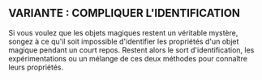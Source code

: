 ## VARIANTE : COMPLIQUER L'IDENTIFICATION


Si vous voulez que les objets magiques restent un véritable
mystère, songez à ce qu'il soit impossible d'identifier les
propriétés d'un objet magique pendant un court repos. Restent
alors le sort d'identification, les expérimentations ou un
mélange de ces deux méthodes pour connaître leurs propriétés.
